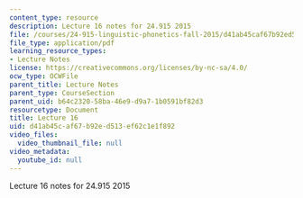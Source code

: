 ```yaml
---
content_type: resource
description: Lecture 16 notes for 24.915 2015
file: /courses/24-915-linguistic-phonetics-fall-2015/d41ab45caf67b92ed513ef62c1e1f892_MIT24_915F15_lec16.pdf
file_type: application/pdf
learning_resource_types:
- Lecture Notes
license: https://creativecommons.org/licenses/by-nc-sa/4.0/
ocw_type: OCWFile
parent_title: Lecture Notes
parent_type: CourseSection
parent_uid: b64c2320-58ba-46e9-d9a7-1b0591bf82d3
resourcetype: Document
title: Lecture 16
uid: d41ab45c-af67-b92e-d513-ef62c1e1f892
video_files:
  video_thumbnail_file: null
video_metadata:
  youtube_id: null
---
```

Lecture 16 notes for 24.915 2015